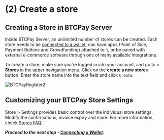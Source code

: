 # (2) Create a store

## Creating a Store in BTCPay Server

Inside BTCPay Server, an unilimited number of stores can be created. Each store needs to be [connected to a wallet](./WalletSetup.md), can have apps (Point of Sale, Payment Buttons and Crowdfunding) attached to it, or be paired with external e-commerce software through one of many available integrations.

To create a store, make sure you're logged in into your account, and go to > **Stores** in the upper navigation menu. Click on the **create a new store**s button. Enter the store name into the text field and click `Create`.

![BTCPayRegister2](./img/BTCPayGettingStartedStoreRegistration1.jpg)

## Customizing your BTCPay Store Settings

Store > Settings provides basic control over the individual store settings. Modify the confirmations, invoice expiry and more. For more information, check [Stores FAQ](./FAQ/FAQ-Stores.md).

***Proceed to the next step - [Connecting a Wallet](./WalletSetup.md).***
